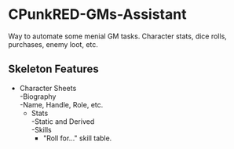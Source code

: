 # CPunkRED-GMs-Assistant
Way to automate some menial GM tasks. Character stats, dice rolls, purchases, enemy loot, etc.

## Skeleton Features


- Character Sheets  
	-Biography  
		-Name, Handle, Role, etc.  
	- Stats  
		-Static and Derived  
	-Skills  
		- "Roll for..." skill table.  
